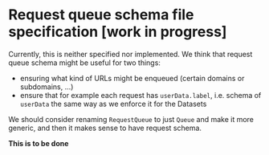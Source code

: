 # Request queue schema file specification [work in progress]

Currently, this is neither specified nor implemented.
We think that request queue schema might be useful for two things:

- ensuring what kind of URLs might be enqueued (certain domains or subdomains, ...)
- ensure that for example each request has `userData.label`, i.e. schema of `userData` the same way as we enforce it for the Datasets

We should consider renaming `RequestQueue` to just `Queue` and make it more generic, and then it makes sense to have request schema.

**This is to be done**

